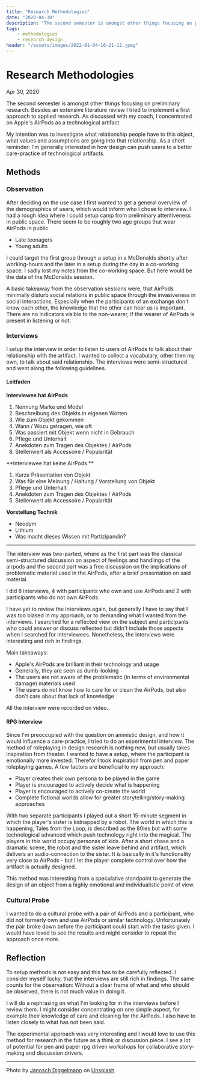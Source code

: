 ```yaml
---
title: "Research Methodologies"
date: "2020-04-30"
description: "The second semester is amongst other things focusing on preliminary research. Besides an extensive literature review I tried to implement a first approach to applied research. As discussed with my coach, I concentrated on Apple's AirPods as a technological artifact."
tags:
    - methodologies
    - research-design
header: "/assets/images/2022-01-04-16-21-12.jpeg"
---
```

# Research Methodologies
Apr 30, 2020

The second semester is amongst other things focusing on preliminary research. Besides an extensive literature review I tried to implement a first approach to applied research. As discussed with my coach, I concentrated on Apple's AirPods as a technological artifact.

My intention was to investigate what relationship people have to this object, what values and assumptions are going into that relationship. As a short reminder: I'm generally interested in how design can push users to a better care-practice of technological artifacts.

## Methods

### Observation
After deciding on the use case I first wanted to get a general overview of the demographics of users, which would inform who I chose to interview. I had a rough idea where I could setup camp from preliminary attentiveness in public space. There seem to be roughly two age groups that wear AirPods in public.

- Late teenagers
- Young adults

I could target the first group through a setup in a McDonalds shortly after working-hours and the later in a setup during the day in a co-working space. I sadly lost my notes from the co-working space. But here would be the data of the McDonalds session.

A basic takeaway from the observation sessions were, that AirPods minimally disturb social relations in public space through the invasiveness in social interactions. Especially when the participants of an exchange don't know each other, the knowledge that the other can hear us is important. There are no indicators visible to the non-wearer, if the wearer of AirPods is present in listening or not.

### Interviews
I setup the interview in order to listen to users of AirPods to talk about their relationship with the artifact. I wanted to collect a vocabulary, other then my own, to talk about said relationship. The interviews were semi-structured and went along the following guidelines.

#### Leitfaden

**Interviewee hat AirPods**

1. Nennung Marke und Model
2. Beschreibung des Objekts in eigenen Worten
3. Wie zum Objekt gekommen
4. Wann / Wozu getragen, wie oft
5. Was passiert mit Objekt wenn nicht in Gebrauch
6. Pflege und Unterhalt
7. Anekdoten zum Tragen des Objektes / AirPods
8. Stellenwert als Accessoire / Popularität

**Interviewee hat keine AirPods **

1. Kurze Präsentation von Objekt
2. Was für eine Meinung / Haltung / Vorstellung von Objekt
3. Pflege und Unterhalt
4. Anekdoten zum Tragen des Objektes / AirPods
5. Stellenwert als Accessoire / Popularität

**Vorstellung Technik**

- Neodym
- Lithium
- Was macht dieses Wissen mit Partizipandin?

---

The interview was two-parted, where as the first part was the classical semi-structured discussion on aspect of feelings and handlings of the airpods and the second part was a free discussion on the implications of problematic material used in the AirPods, after a brief presentation on said material.

I did 6 interviews, 4 with participants who own and use AirPods and 2 with participants who do not own AirPods.

I have yet to review the interviews again, but generally I have to say that I was too biased in my approach, or to demanding what I wanted from the interviews. I searched for a reflected view on the subject and participants who could answer or discuss reflected but didn't include those aspects when I searched for interviewees. Nonetheless, the interviews were interesting and rich in findings.

Main takeaways:

- Apple's AirPods are brilliant in their technology and usage
- Generally, they are seen as dumb-looking
- The users are not aware of the problematic (in terms of environmental damage) materials used
- The users do not know how to care for or clean the AirPods, but also don't care about that lack of knowledge
      
All the interview were recorded on video.

#### RPG Interview
Since I'm preoccupied with the question on animistic design, and how it would influence a care-practice, I tried to do an experimental interview. The method of roleplaying in design research is nothing new, but usually takes inspiration from theater. I wanted to have a setup, where the participant is emotionally more invested. Therefor I took inspiration from pen and paper roleplaying games. A few factors are beneficial to my approach:

- Player creates their own persona to be played in the game
- Player is encouraged to actively decide what is happening
- Player is encouraged to actively co-create the world
- Complete fictional worlds allow for greater storytelling/story-making approaches

With two separate participants I played out a short 15-minute segment in which the player's sister is kidnapped by a robot. The world in which this is happening, Tales from the Loop, is described as the 80ies but with some technological advanced which push technology right into the magical. The players in this world occupy personas of kids. After a short chase and a dramatic scene, the robot and the sister leave behind and artifact, which delivers an audio-connection to the sister. It is basically in it's functionality very close to AirPods - but I let the player complete control over how the artifact is actually designed. 

This method was interesting from a speculative standpoint to generate the design of an object from a highly emotional and individualistic point of view.

### Cultural Probe
I wanted to do a cultural probe with a pair of AirPods and a participant, who did not formerly own and use AirPods or similar technology. Unfortunately the pair broke down before the participant could start with the tasks given. I would have loved to see the results and might consider to repeat the approach once more.

## Reflection
To setup methods is not easy and this has to be carefully reflected. I consider myself lucky, that the interviews are still rich in findings. The same counts for the observation: Without a clear frame of what and who should be observed, there is not much value in doing it.

I will do a rephrasing on what I'm looking for in the interviews before I review them. I might consider concentrating on one simple aspect, for example their knowledge of care and cleaning for the AirPods. I also have to listen closely to what has not been said.

The experimental approach was very interesting and I would love to use this method for research in the future as a think or discussion piece. I see a lot of potential for pen and paper rpg driven workshops for collaborative story-making and discussion drivers.

---

Photo by <a href="https://unsplash.com/@janoschphotos?utm_source=unsplash&utm_medium=referral&utm_content=creditCopyText">Janosch Diggelmann</a> on <a href="https://unsplash.com/?utm_source=unsplash&utm_medium=referral&utm_content=creditCopyText">Unsplash</a>
  
